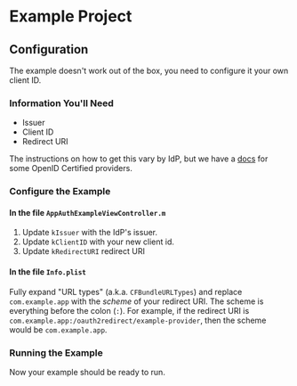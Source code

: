 # Example Project

## Configuration

The example doesn't work out of the box, you need to configure it your own
client ID.

### Information You'll Need

* Issuer
* Client ID
* Redirect URI

The instructions on how to get this vary by IdP, but we have a 
[docs](../README.md#certified-openid-providers) for some OpenID Certified
providers.

### Configure the Example

#### In the file `AppAuthExampleViewController.m` 

1. Update `kIssuer` with the IdP's issuer.
2. Update `kClientID` with your new client id.
3. Update `kRedirectURI` redirect URI

#### In the file `Info.plist`

Fully expand "URL types" (a.k.a. `CFBundleURLTypes`) and replace
`com.example.app` with the *scheme* of your redirect URI. 
The scheme is everything before the colon (`:`).  For example, if the redirect
URI is `com.example.app:/oauth2redirect/example-provider`, then the scheme
would be `com.example.app`.

### Running the Example

Now your example should be ready to run.

